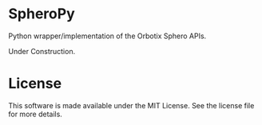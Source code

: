 # SpheroPy
Python wrapper/implementation of the Orbotix Sphero APIs.

Under Construction.

# License
This software is made available under the MIT License.
See the license file for more details.
